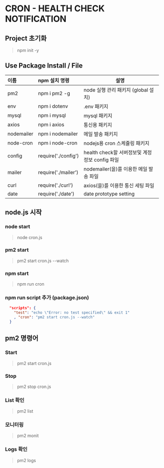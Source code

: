 # CRON - HEALTH CHECK NOTIFICATION
## Project 초기화
> npm init -y
## Use Package Install / File
| 이름 | npm 설치 명령 | 설명 |
|:---|:---|---|
| pm2 | npm i pm2 -g | node 실행 관리 패키지 (global 설치) |
| env | npm i dotenv | .env 패키지 |
| mysql | npm i mysql | mysql 패키지 |
| axios | npm i axios | 통신용 패키지 |
| nodemailer | npm i nodemailer | 메일 발송 패키지 |
| node-cron | npm i node-cron | nodejs용 cron 스케쥴링 패키지 |
| config | require('./config') | health check할 서버정보및 계정 정보 config 파일 |
| mailer | require('./mailer') | nodemailer(을)를 이용한 메일 발송 파일 |
| curl | require('./curl') | axios(을)를 이용한 통신 세팅 파일 |
| date | require('./date') | date prototype setting |

## node.js 시작
### node start
> node cron.js
### pm2 start
> pm2 start cron.js --watch
### npm start
> npm run cron  
### npm run script 추가 (package.json)
```json
  "scripts": {
    "test": "echo \"Error: no test specified\" && exit 1"
    , "cron": "pm2 start cron.js --watch"
  }
````
## pm2 명령어
### Start
> pm2 start cron.js
### Stop
> pm2 stop cron.js
### List 확인
> pm2 list
### 모니터링
> pm2 monit
### Logs 확인
> pm2 logs
